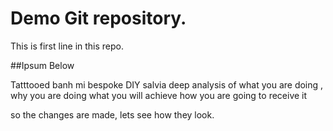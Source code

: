 # Demo Git repository.

This is first line in this repo.

##Ipsum Below

Tatttooed banh mi bespoke DIY salvia deep analysis of what you are doing , why you are doing
what you will achieve
how you are going to receive it


so the changes are made, lets see how they look.


